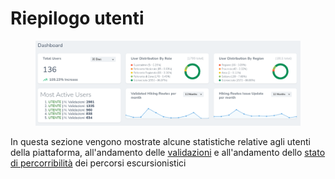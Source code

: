 # Riepilogo utenti

<figure><img src="../../.gitbook/assets/image (107).png" alt=""><figcaption></figcaption></figure>

In questa sezione vengono mostrate alcune statistiche relative agli utenti della piattaforma, all'andamento delle [validazioni](../../piattaforma/definizioni/validazione-percorso.md) e all'andamento dello [stato di percorribilità](../../piattaforma/definizioni/stato-di-percorribilita.md) dei percorsi escursionistici
